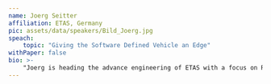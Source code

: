 ```yaml
---
name: Joerg Seitter
affiliation: ETAS, Germany
pic: assets/data/speakers/Bild_Joerg.jpg
speach:
    topic: "Giving the Software Defined Vehicle an Edge"
withPaper: false
bio: >-
    "Joerg is heading the advance engineering of ETAS with a focus on Reliable Distributed Systems. In former roles within the Bosch group, he was working in Automotive Software and System Architecture and lead the development of high-performance ECUs for powertrain systems. Before Bosch he was working at IBM and has a deep history in large scale database systems technology and holds a lecture on this topic at University of applied science Esslingen. He holds a B.Eng. from University of applied Science Esslingen and a M.Sc. Degree from Brunel University London."
---
```

